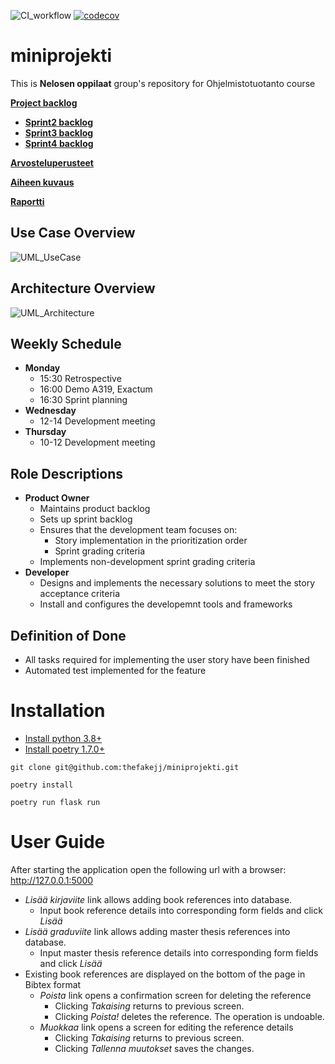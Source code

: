 ![CI_workflow](https://github.com/thefakejj/miniprojekti/workflows/CI/badge.svg) [![codecov](https://codecov.io/gh/thefakejj/miniprojekti/graph/badge.svg?token=P4OWZDSB9C)](https://codecov.io/gh/thefakejj/miniprojekti)
# miniprojekti
This is **Nelosen oppilaat** group's repository for Ohjelmistotuotanto course

[**Project backlog**](https://docs.google.com/spreadsheets/d/1rMa7GUguUNTL2GxiPYZAxfzeGfuaFnNYY5xCVqZGXGg/edit#gid=0)
 * [**Sprint2 backlog**](https://docs.google.com/spreadsheets/d/1rMa7GUguUNTL2GxiPYZAxfzeGfuaFnNYY5xCVqZGXGg/edit#gid=1419434582)
 * [**Sprint3 backlog**](https://docs.google.com/spreadsheets/d/1rMa7GUguUNTL2GxiPYZAxfzeGfuaFnNYY5xCVqZGXGg/edit#gid=1197813610)
 * [**Sprint4 backlog**](https://docs.google.com/spreadsheets/d/1rMa7GUguUNTL2GxiPYZAxfzeGfuaFnNYY5xCVqZGXGg/edit#gid=1226917448)

[**Arvosteluperusteet**](https://ohjelmistotuotanto-hy.github.io/miniprojektin_arvosteluperusteet/)

[**Aiheen kuvaus**](https://ohjelmistotuotanto-hy.github.io/speksi/)

[**Raportti**](doc/raportti.md)

## Use Case Overview
![UML_UseCase](http://www.plantuml.com/plantuml/proxy?cache=no&src=https://raw.githubusercontent.com/thefakejj/miniprojekti/master/doc/use_case.puml)

## Architecture Overview
![UML_Architecture](http://www.plantuml.com/plantuml/proxy?cache=no&src=https://raw.githubusercontent.com/thefakejj/miniprojekti/master/doc/architecture.puml)

## Weekly Schedule
* **Monday**
  * 15:30 Retrospective
  * 16:00 Demo A319, Exactum
  * 16:30 Sprint planning
* **Wednesday**
  * 12-14 Development meeting
* **Thursday**
  * 10-12 Development meeting    

## Role Descriptions
* **Product Owner**
  * Maintains product backlog
  * Sets up sprint backlog
  * Ensures that the development team focuses on:
    * Story implementation in the prioritization order
    * Sprint grading criteria
  * Implements non-development sprint grading criteria
* **Developer**
  * Designs and implements the necessary solutions to meet the story acceptance criteria
  * Install and configures the developemnt tools and frameworks

## Definition of Done
* All tasks required for implementing the user story have been finished
* Automated test implemented for the feature

# Installation
* [Install python 3.8+](https://www.python.org/about/gettingstarted/)
* [Install poetry 1.7.0+](https://python-poetry.org/docs/#installation)
```
git clone git@github.com:thefakejj/miniprojekti.git
```
```
poetry install
```
```
poetry run flask run
```

# User Guide
After starting the application open the following url with a browser: http://127.0.0.1:5000

* _Lisää kirjaviite_ link allows adding book references into database.
  * Input book reference details into corresponding form fields and click _Lisää_
* _Lisää graduviite_ link allows adding master thesis references into database.
  * Input master thesis reference details into corresponding form fields and click _Lisää_
* Existing book references are displayed on the bottom of the page in Bibtex format
  * _Poista_ link opens a confirmation screen for deleting the reference
    * Clicking _Takaising_ returns to previous screen.
    * Clicking _Poista!_ deletes the reference. The operation is undoable.
  * _Muokkaa_ link opens a screen for editing the reference details
    * Clicking _Takaising_ returns to previous screen.
    * Clicking _Tallenna muutokset_ saves the changes.


 
